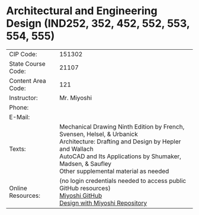 # Architectural and Engineering Design (IND252, 352, 452, 552, 553, 554, 555) 

<table>
 <tr>
  <td>CIP Code:</td>
  <td>151302</td>
 </tr>
 <tr>
  <td>State Course Code:</td>
  <td>21107</td>
 </tr>
 <tr>
  <td>Content Area Code:</td>
  <td>121</td>
 </tr>
 <tr>
  <td>Instructor:</td>
  <td>Mr. Miyoshi</td>
 </tr>
 <tr>
  <td>Phone:</td>
  <td></td>
 </tr>
 <tr>
  <td>E-Mail:</td>
  <td></td>
 </tr>
 <tr>
  <td>Texts:</td>
  <td>Mechanical Drawing Ninth Edition by French, Svensen, Helsel, & Urbanick <br />
Architecture: Drafting and Design by Hepler and Wallach <br />
AutoCAD and Its Applications by Shumaker, Madsen, & Saufley <br />
Other supplemental material as needed <br /></td>
 </tr>
 <tr>
  <td>Online Resources:</td>
  <td>(no login credentials needed to access public GitHub resources) <br />
<a href="https://github.com/MichaelTMiyoshi">Miyoshi GitHub</a> <br />
<a href="https://github.com/MichaelTMiyoshi/DesignWithMiyoshi">Design with Miyoshi Repository</a> <br />
  </td>
 </tr>
</table>
